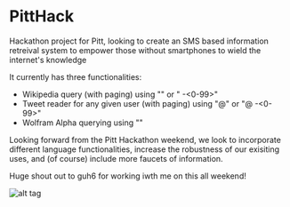 PittHack
========

Hackathon project for Pitt, looking to create an SMS based information retreival system to empower those without smartphones to wield the internet's knowledge


It currently has three functionalities:
  - Wikipedia query (with paging) using "<query>" or "<query> -<0-99>"
  - Tweet reader for any given user (with paging) using "@<username>" or "@<username> -<0-99>"
  - Wolfram Alpha querying using "<query>"
  
  
Looking forward from the Pitt Hackathon weekend, we look to incorporate different language functionalities, increase the robustness of our exisiting uses, and (of course) include more faucets of information.



Huge shout out to guh6 for working iwth me on this all weekend!




![alt tag](http://images.electricfairground.com/Myra-Kassim-In-the-absence-of-information-we-jump-to-the-worst-conclusions-Framed-Quote-780.png)
